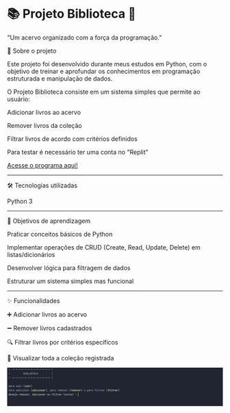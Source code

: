 # 📚 Projeto Biblioteca 🐍

"Um acervo organizado com a força da programação."

📖 Sobre o projeto

Este projeto foi desenvolvido durante meus estudos em Python, com o objetivo de treinar e aprofundar os conhecimentos em programação estruturada e manipulação de dados.

O Projeto Biblioteca consiste em um sistema simples que permite ao usuário:

Adicionar livros ao acervo

Remover livros da coleção

Filtrar livros de acordo com critérios definidos

Para testar é necessário ter uma conta no "Replit"

[Acesse o programa aqui!](https://replit.com/@brenojramospro/ProjetoBiblioteca#Biblioteca.py)

---

🛠️ Tecnologias utilizadas

Python 3

---

🎯 Objetivos de aprendizagem

Praticar conceitos básicos de Python

Implementar operações de CRUD (Create, Read, Update, Delete) em listas/dicionários

Desenvolver lógica para filtragem de dados

Estruturar um sistema simples mas funcional

---

✨ Funcionalidades

➕ Adicionar livros ao acervo

➖ Remover livros cadastrados

🔍 Filtrar livros por critérios específicos

📑 Visualizar toda a coleção registrada

<p align="center">
  <img src="imagem_biblioteca.png" alt="Prévia do Projeto" width="800">
</p>
